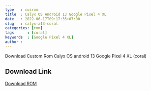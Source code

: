```yaml
---
type   : cusrom
title  : Calyx OS Android 13 Google Pixel 4 XL
date   : 2022-06-17T09:17:35+07:00
slug   : calyx-a13-coral
categories: [rom]
tags      : [coral]
keywords  : [Google Pixel 4 XL]
author :
---
```


Download Custom Rom Calyx OS android 13 Google Pixel 4 XL (coral)

## Download Link
[Download ROM](https://calyxos.org/install/devices/coral)
